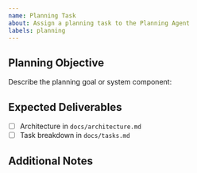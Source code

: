 ```yaml
---
name: Planning Task
about: Assign a planning task to the Planning Agent
labels: planning
---
```


## Planning Objective

Describe the planning goal or system component:

## Expected Deliverables
- [ ] Architecture in `docs/architecture.md`
- [ ] Task breakdown in `docs/tasks.md`

## Additional Notes

